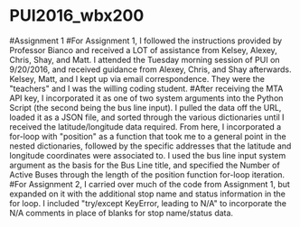 # PUI2016_wbx200
#Assignment 1
#For Assignment 1, I followed the instructions provided by Professor Bianco and received a LOT of assistance from Kelsey, Alexey, Chris, Shay, and Matt.  I attended the Tuesday morning session of PUI on 9/20/2016, and received guidance from Alexey, Chris, and Shay afterwards.  Kelsey, Matt, and I kept up via email correspondence.  They were the "teachers" and I was the willing coding student.
#After receiving the MTA API key, I incorporated it as one of two system arguments into the Python Script (the second being the bus line input).  I pulled the data off the URL, loaded it as a JSON file, and sorted through the various dictionaries until I received the latitude/longitude data required.  From here, I incorporated a for-loop with "position" as a function that took me to a general point in the nested dictionaries, followed by the specific addresses that the latitude and longitude coordinates were associated to. I used the bus line input system argument as the basis for the Bus Line title, and specified the Number of Active Buses through the length of the position function for-loop iteration. 
#For Assignment 2, I carried over much of the code from Assignment 1, but expanded on it with the additional stop name and status information in the for loop.  I included "try/except KeyError, leading to N/A" to incorporate the N/A comments in place of blanks for stop name/status data.
